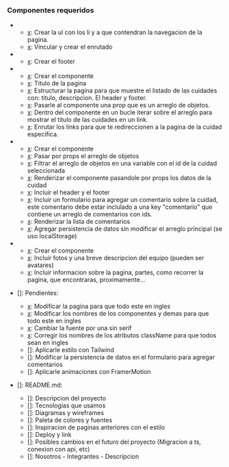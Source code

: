 ### Componentes requeridos

-   [x]: Header:

    -   [x]: Crear la ul con los li y a que contendran la navegacion de la pagina.
    -   [x]: Vincular y crear el enrutado

-   [x]: Footer:

    -   [x]: Crear el footer

-   [x]: CityList

    -   [x]: Crear el componente
    -   [x]: Titulo de la pagina
    -   [x]: Estructurar la pagina para que muestre el listado de las cuidades con: titulo, descripcion. El header y footer.
    -   [x]: Pasarle al componente una prop que es un arreglo de objetos.
    -   [x]: Dentro del componente en un bucle iterar sobre el arreglo para mostrar el titulo de las cuidades en un link.
    -   [x]: Enrutar los links para que te redireccionen a la pagina de la cuidad especifica.

-   [x]: CityItem:

    -   [x]: Crear el componente
    -   [x]: Pasar por props el arreglo de objetos
    -   [x]: Filtrar el arreglo de objetos en una variable con el id de la cuidad seleccionada
    -   [x]: Renderizar el componente pasandole por props los datos de la cuidad
    -   [x]: Incluir el header y el footer
    -   [x]: Incluir un formulario para agregar un comentario sobre la cuidad, este comentario debe estar inclulado a una key "comentario" que contiene un arreglo de comentarios con ids.
    -   [x]: Renderizar la lista de comentarios
    -   [x]: Agregar persistencia de datos sin modificar el arreglo principal (se uso localStorage)

-   [x]: About:

    -   [x]: Crear el componente
    -   [x]: Incluir fotos y una breve descripcion del equipo (pueden ser avatares)
    -   [x]: Incluir informacion sobre la pagina, partes, como recorrer la pagina, que encontraras, proximamente...

-   []: Pendientes:

    -   [x]: Modificar la pagina para que todo este en ingles
    -   [x]: Modificar los nombres de los componentes y demas para que todo este en ingles
    -   [x]: Cambiar la fuente por una sin serif
    -   [x]: Corregir los nombres de los atributos className para que todos sean en ingles
    -   []: Aplicarle estilo con Tailwind
    -   []: Modificar la persistencia de datos en el formulario para agregar comentarios
    -   []: Aplicarle animaciones con FramerMotion

-   []: README.md:

    -   []: Descripcion del proyecto
    -   []: Tecnologias que usamos
    -   []: Diagramas y wireframes
    -   []: Paleta de colores y fuentes
    -   []: Inspiracion de paginas anteriores con el estilo
    -   []: Deploy y link
    -   []: Posibles cambios en el futuro del proyecto (Migracion a ts, conexion con api, etc)
    -   []: Nosotros - Integrantes - Descripcion
